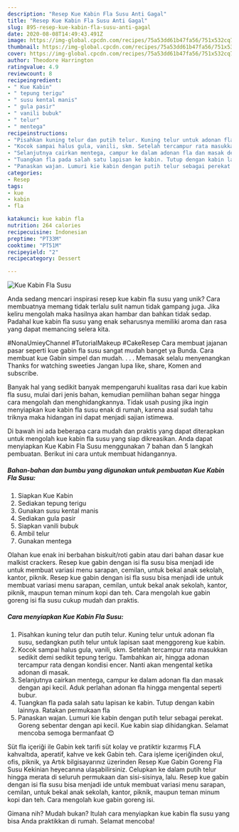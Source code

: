 ```yaml
---
description: "Resep Kue Kabin Fla Susu Anti Gagal"
title: "Resep Kue Kabin Fla Susu Anti Gagal"
slug: 895-resep-kue-kabin-fla-susu-anti-gagal
date: 2020-08-08T14:49:43.491Z
image: https://img-global.cpcdn.com/recipes/75a53dd61b47fa56/751x532cq70/kue-kabin-fla-susu-foto-resep-utama.jpg
thumbnail: https://img-global.cpcdn.com/recipes/75a53dd61b47fa56/751x532cq70/kue-kabin-fla-susu-foto-resep-utama.jpg
cover: https://img-global.cpcdn.com/recipes/75a53dd61b47fa56/751x532cq70/kue-kabin-fla-susu-foto-resep-utama.jpg
author: Theodore Harrington
ratingvalue: 4.9
reviewcount: 8
recipeingredient:
- " Kue Kabin"
- " tepung terigu"
- " susu kental manis"
- " gula pasir"
- " vanili bubuk"
- " telur"
- " mentega"
recipeinstructions:
- "Pisahkan kuning telur dan putih telur. Kuning telur untuk adonan fla susu, sedangkan putih telur untuk lapisan saat menggoreng kue kabin."
- "Kocok sampai halus gula, vanili, skm. Setelah tercampur rata masukkan sedikit demi sedikit tepung terigu. Tambahkan air, hingga adonan tercampur rata dengan kondisi encer. Nanti akan mengental ketika adonan di masak."
- "Selanjutnya cairkan mentega, campur ke dalam adonan fla dan masak dengan api kecil. Aduk perlahan adonan fla hingga mengental seperti bubur."
- "Tuangkan fla pada salah satu lapisan ke kabin. Tutup dengan kabin lainnya. Ratakan permukaan fla"
- "Panaskan wajan. Lumuri kie kabin dengan putih telur sebagai perekat. Goreng sebentar dengan api kecil. Kue kabin siap dihidangkan. Selamat mencoba semoga bermanfaat 😊"
categories:
- Resep
tags:
- kue
- kabin
- fla

katakunci: kue kabin fla 
nutrition: 264 calories
recipecuisine: Indonesian
preptime: "PT33M"
cooktime: "PT51M"
recipeyield: "2"
recipecategory: Dessert

---
```



![Kue Kabin Fla Susu](https://img-global.cpcdn.com/recipes/75a53dd61b47fa56/751x532cq70/kue-kabin-fla-susu-foto-resep-utama.jpg)

Anda sedang mencari inspirasi resep kue kabin fla susu yang unik? Cara membuatnya memang tidak terlalu sulit namun tidak gampang juga. Jika keliru mengolah maka hasilnya akan hambar dan bahkan tidak sedap. Padahal kue kabin fla susu yang enak seharusnya memiliki aroma dan rasa yang dapat memancing selera kita.

#NonaUmieyChannel #TutorialMakeup #CakeResep Cara membuat jajanan pasar seperti kue gabin fla susu sangat mudah banget ya Bunda. Cara membuat kue Gabin simpel dan mudah. . . . Memasak selalu menyenangkan Thanks for watching sweeties Jangan lupa like, share, Komen and subscribe.

Banyak hal yang sedikit banyak mempengaruhi kualitas rasa dari kue kabin fla susu, mulai dari jenis bahan, kemudian pemilihan bahan segar hingga cara mengolah dan menghidangkannya. Tidak usah pusing jika ingin menyiapkan kue kabin fla susu enak di rumah, karena asal sudah tahu triknya maka hidangan ini dapat menjadi sajian istimewa.


Di bawah ini ada beberapa cara mudah dan praktis yang dapat diterapkan untuk mengolah kue kabin fla susu yang siap dikreasikan. Anda dapat menyiapkan Kue Kabin Fla Susu menggunakan 7 bahan dan 5 langkah pembuatan. Berikut ini cara untuk membuat hidangannya.

<!--inarticleads1-->

##### Bahan-bahan dan bumbu yang digunakan untuk pembuatan Kue Kabin Fla Susu:

1. Siapkan  Kue Kabin
1. Sediakan  tepung terigu
1. Gunakan  susu kental manis
1. Sediakan  gula pasir
1. Siapkan  vanili bubuk
1. Ambil  telur
1. Gunakan  mentega


Olahan kue enak ini berbahan biskuit/roti gabin atau dari bahan dasar kue malkist crackers. Resep kue gabin dengan isi fla susu bisa menjadi ide untuk membuat variasi menu sarapan, cemilan, untuk bekal anak sekolah, kantor, piknik. Resep kue gabin dengan isi fla susu bisa menjadi ide untuk membuat variasi menu sarapan, cemilan, untuk bekal anak sekolah, kantor, piknik, maupun teman minum kopi dan teh. Cara mengolah kue gabin goreng isi fla susu cukup mudah dan praktis. 

<!--inarticleads2-->

##### Cara menyiapkan Kue Kabin Fla Susu:

1. Pisahkan kuning telur dan putih telur. Kuning telur untuk adonan fla susu, sedangkan putih telur untuk lapisan saat menggoreng kue kabin.
1. Kocok sampai halus gula, vanili, skm. Setelah tercampur rata masukkan sedikit demi sedikit tepung terigu. Tambahkan air, hingga adonan tercampur rata dengan kondisi encer. Nanti akan mengental ketika adonan di masak.
1. Selanjutnya cairkan mentega, campur ke dalam adonan fla dan masak dengan api kecil. Aduk perlahan adonan fla hingga mengental seperti bubur.
1. Tuangkan fla pada salah satu lapisan ke kabin. Tutup dengan kabin lainnya. Ratakan permukaan fla
1. Panaskan wajan. Lumuri kie kabin dengan putih telur sebagai perekat. Goreng sebentar dengan api kecil. Kue kabin siap dihidangkan. Selamat mencoba semoga bermanfaat 😊


Süt fla içeriği ile Gabin kek tarifi süt kolay ve pratiktir kızarmış FLA kahvaltıda, aperatif, kahve ve kek Gabin teh. Cara işleme içeriğinden okul, ofis, piknik, ya Artık bilgisayarınız üzerinden Resep Kue Gabin Goreng Fla Susu Kekinian heyecanına ulaşabilirsiniz. Celupkan ke dalam putih telur hingga merata di seluruh permukaan dan sisi-sisinya, lalu. Resep kue gabin dengan isi fla susu bisa menjadi ide untuk membuat variasi menu sarapan, cemilan, untuk bekal anak sekolah, kantor, piknik, maupun teman minum kopi dan teh. Cara mengolah kue gabin goreng isi. 

Gimana nih? Mudah bukan? Itulah cara menyiapkan kue kabin fla susu yang bisa Anda praktikkan di rumah. Selamat mencoba!
